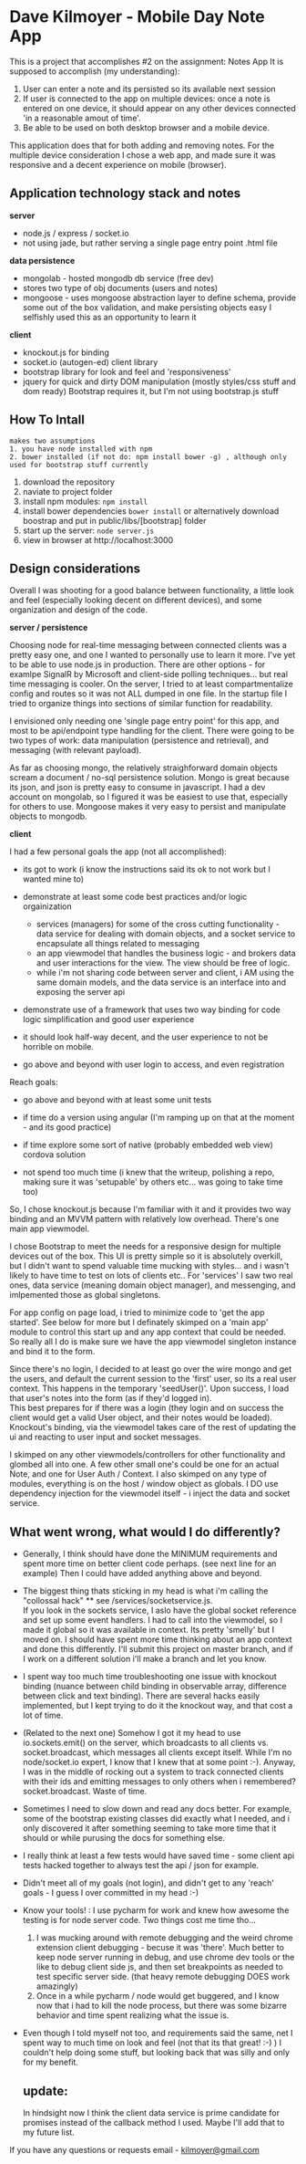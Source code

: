 # Dave Kilmoyer - Mobile Day Note App

This is a project that accomplishes #2 on the assignment: Notes App
It is supposed to accomplish (my understanding):

1. User can enter a note and its persisted so its available next session
2. If user is connected to the app on multiple devices: once a note is entered on one device, it should appear on any other devices connected 'in a reasonable amout of time'.
3. Be able to be used on both desktop browser and a mobile device.

This application does that for both adding and removing notes.
For the multiple device consideration I chose a web app, and made sure it was responsive and a decent experience on mobile (browser).

## Application technology stack and notes
**server**

* node.js / express / socket.io
* not using jade, but rather serving a single page entry point .html file

**data persistence**

* mongolab - hosted mongodb db service (free dev)
* stores two type of obj documents (users and notes)
* mongoose - uses mongoose abstraction layer to define schema, provide some out of the box validation, and make persisting objects easy
    I selfishly used this as an opportunity to learn it

**client**

* knockout.js for binding
* socket.io (autogen-ed) client library
* bootstrap library for look and feel and 'responsiveness'
* jquery for quick and dirty DOM manipulation (mostly styles/css stuff and dom ready)  Bootstrap requires it, but I'm not using bootstrap.js stuff

## How To Intall

    makes two assumptions
    1. you have node installed with npm
    2. bower installed (if not do: npm install bower -g) , although only used for bootstrap stuff currently

1. download the repository
2. naviate to project folder
3. install npm modules: `npm install`
4. install bower dependencies `bower install` or alternatively download boostrap and put in public/libs/[bootstrap] folder
5. start up the server: `node server.js`
6. view in browser at http://localhost:3000

## Design considerations
Overall I was shooting for a good balance between functionality, a little look and feel (especially looking decent on different devices), and some organization and design of the code.

**server / persistence**

Choosing node for real-time messaging between connected clients was a pretty easy one, and one I wanted to personally use to learn it more.  I've yet to be able to use node.js in production.
There are other options - for examlpe SignalR by Microsoft and client-side polling techniques... but real time messaging is cooler.
On the server, I tried to at least compartmentalize config and routes so it was not ALL dumped in one file.  In the startup file I tried to organize things into sections of similar function for readability.

I envisioned only needing one 'single page entry point' for this app, and most to be api/endpoint type handling for the client.  There were going to be two types of work: data 
manipulation (persistence and retrieval), and messaging (with relevant payload).

As far as choosing mongo, the relatively straighforward domain objects scream a document / no-sql persistence solution.  Mongo is great because its json, and json is pretty easy to consume in javascript.
I had a dev account on mongolab, so I figured it was be easiest to use that, especially for others to use.  Mongoose makes it very easy to persist and manipulate objects to mongodb.

**client**

I had a few personal goals the app (not all accomplished):

* its got to work (i know the instructions said its ok to not work but I wanted mine to)

* demonstrate at least some code best practices and/or logic orgainization
    * services (managers) for some of the cross cutting functionality - data service for dealing with domain objects, and a socket service to encapsulate all things related to messaging
    * an app viewmodel that handles the business logic - and brokers data and user interactions for the view.  The view should be free of logic.
    * while i'm not sharing code between server and client, i AM using the same domain models, and the data service is an interface into and exposing the server api

* demonstrate use of a framework that uses two way binding for code logic simplification and good user experience

* it should look half-way decent, and the user experience to not be horrible on mobile.

* go above and beyond with user login to access, and even registration

Reach goals:

* go above and beyond with at least some unit tests

* if time do a version using angular (I'm ramping up on that at the moment - and its good practice)

* if time explore some sort of native (probably embedded web view) cordova solution

* not spend too much time (i knew that the writeup, polishing a repo, making sure it was 'setupable' by others etc... was going to take time too)

So, I chose knockout.js because I'm familiar with it and it provides two way binding and an MVVM pattern with relatively low overhead.  There's one main app viewmodel.

I chose Bootstrap to meet the needs for a responsive design for multiple devices out of the box.  This UI is pretty simple so it is absolutely overkill, but I didn't want to spend valuable time
mucking with styles... and i wasn't likely to have time to test on lots of clients etc..
For 'services' I saw two real ones, data service (meaning domain object manager), and messenging, and imlpemented those as global singletons.

For app config on page load, i tried to minimize code to 'get the app started'.  See below for more but I definately skimped on a 'main app' module to control this start up and any 
app context that could be needed.  So really all I do is make sure we have the app viewmodel singleton instance and bind it to the form.

Since there's no login, I decided to at least go over the wire mongo and get the users, and default the current session to the 'first' user, so its a real user context.
This happens in the temporary 'seedUser()'.  Upon success, I load that user's notes into the form (as if they'd logged in).  
This best prepares for if there was a login (they login and on success the client would get a valid User object, and their notes would be loaded).
Knockout's binding, via the viewmodel takes care of the rest of updating the ui and reacting to user input and socket messages.

I skimped on any other viewmodels/controllers for other functionality and glombed all into one.  A few other small one's could be one for an actual Note, and one for User Auth / Context.
I also skimped on any type of modules, everything is on the host / window object as globals.  I DO use dependency injection for the viewmodel itself - i inject the data and socket service.


## What went wrong, what would I do differently?

* Generally, I think should have done the MINIMUM requirements and spent more time on better client code perhaps. (see next line for an example)  Then I could have added anything above and beyond.
* The biggest thing thats sticking in my head is what i'm calling the "collossal hack" ** see /services/socketservice.js.   
  If you look in the sockets service, I aslo have the global socket reference and set up some event handlers.
  I had to call into the viewmodel, so I made it global so it was available in context.  Its pretty 'smelly' but I moved on.  I should have spent more time thinking about an app context and done this differently.
  I'll submit this project on master branch, and if I work on a different solution i'll make a branch and let you know.
* I spent way too much time troubleshooting one issue with knockout binding (nuance between child binding in observable array, difference between click and text binding).
  There are several hacks easily implemented, but I kept trying to do it the knockout way, and that cost a lot of time.
  
* (Related to the next one) Somehow I got it my head to use io.sockets.emit() on the server, which broadcasts to all clients vs. socket.broadcast, which messages all clients except itself.
  While I'm no node/socket.io expert, I know that I knew that at some point :-).  Anyway, I was in the middle of rocking out a system to track connected clients with their ids and emitting
  messages to only others when i remembered? socket.broadcast.  Waste of time.
* Sometimes I need to slow down and read any docs better.  For example, some of the bootstrap existing classes did exactly what I needed, and i only discovered it after 
  something seeming to take more time that it should or while purusing the docs for something else.
* I really think at least a few tests would have saved time - some client api tests hacked together to always test the api / json for example. 
* Didn't meet all of my goals (not login), and didn't get to any 'reach' goals - I guess I over committed in my head :-)
* Know your tools! : I use pycharm for work and knew how awesome the testing is for node server code. Two things cost me time tho...
    1. I was mucking around with remote debugging and the weird chrome extension client debugging - becuse it was 'there'.  Much better to keep node server running in debug, and use chrome dev tools or the like
       to debug client side js, and then set breakpoints as needed to test specific server side.  (that heavy remote debugging DOES work amazingly)
    2. Once in a while pycharm / node would get buggered, and I know now that i had to kill the node process, but there was some bizarre behavior and time spent realizing what the issue is.
* Even though I told myself not too, and requirements said the same, net I spent way to much time on look and feel (not that its that great! :-) )
  I couldn't help doing some stuff, but looking back that was silly and only for my benefit.
  
  
  ## update:
  In hindsight now I think the client data service is prime candidate for promises instead of the callback method I used.  Maybe I'll add that to my future list.



If you have any questions or requests email - [kilmoyer@gmail.com](mailto:kilmoyer@gmail.com)

